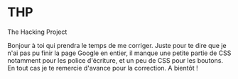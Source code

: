 # THP
The Hacking Project

Bonjour à toi qui prendra le temps de me corriger.
Juste pour te dire que je n'ai pas pu finir la page Google en entier, il manque une petite partie de CSS notamment pour les police d'écriture, et un peu de CSS pour les boutons.
En tout cas je te remercie d'avance pour la correction.
A bientôt !
